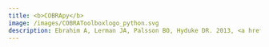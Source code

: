 ```yaml
---
title: <b>COBRApy</b>
image: /images/COBRAToolboxlogo_python.svg
description: Ebrahim A, Lerman JA, Palsson BO, Hyduke DR. 2013, <a href="http://dx.doi.org/10.1186/1752-0509-7-74"><b>COBRApy&#58 COnstraints-Based Reconstruction and Analysis for Python.</b></a> BMC Syst Bio 7 &#58 74.
---
```

